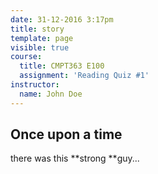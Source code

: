 ```yaml
---
date: 31-12-2016 3:17pm
title: story
template: page
visible: true
course:
  title: CMPT363 E100
  assignment: 'Reading Quiz #1'
instructor:
  name: John Doe
---
```

## Once upon a time
there was this **strong **guy...
